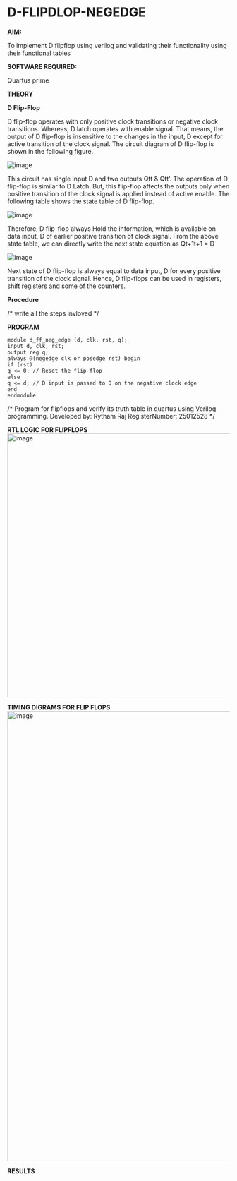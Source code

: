 # D-FLIPDLOP-NEGEDGE

**AIM:**

To implement  D flipflop using verilog and validating their functionality using their functional tables

**SOFTWARE REQUIRED:**

Quartus prime

**THEORY**

**D Flip-Flop**

D flip-flop operates with only positive clock transitions or negative clock transitions. Whereas, D latch operates with enable signal. That means, the output of D flip-flop is insensitive to the changes in the input, D except for active transition of the clock signal. The circuit diagram of D flip-flop is shown in the following figure.

![image](https://github.com/naavaneetha/D-FLIPDLOP-NEGEDGE/assets/154305477/48c81fe8-bc3f-40e7-95e2-519fc155ad51)

This circuit has single input D and two outputs Qtt & Qtt’. The operation of D flip-flop is similar to D Latch. But, this flip-flop affects the outputs only when positive transition of the clock signal is applied instead of active enable. The following table shows the state table of D flip-flop.

![image](https://github.com/naavaneetha/D-FLIPDLOP-NEGEDGE/assets/154305477/e5f3fda7-68ec-4a3a-a0a4-cf6f9cc4ab55)

Therefore, D flip-flop always Hold the information, which is available on data input, D of earlier positive transition of clock signal. From the above state table, we can directly write the next state equation as Qt+1t+1 = D

![image](https://github.com/naavaneetha/D-FLIPDLOP-NEGEDGE/assets/154305477/8592c0d8-2917-4142-91b9-d6c30dd891d2)

Next state of D flip-flop is always equal to data input, D for every positive transition of the clock signal. Hence, D flip-flops can be used in registers, shift registers and some of the counters.

**Procedure**

/* write all the steps invloved */

**PROGRAM**
```
module d_ff_neg_edge (d, clk, rst, q); 
input d, clk, rst; 
output reg q; 
always @(negedge clk or posedge rst) begin 
if (rst) 
q <= 0; // Reset the flip-flop 
else 
q <= d; // D input is passed to Q on the negative clock edge 
end 
endmodule
```
/* Program for flipflops and verify its truth table in quartus using Verilog programming. Developed by: Rytham Raj  RegisterNumber: 25012528
*/

**RTL LOGIC FOR FLIPFLOPS**
<img width="1075" height="598" alt="image" src="https://github.com/user-attachments/assets/fcb9d9f7-2748-4ab6-8953-7fa2302a6419" />

**TIMING DIGRAMS FOR FLIP FLOPS**
<img width="1918" height="1020" alt="image" src="https://github.com/user-attachments/assets/848766eb-2694-44e7-b914-b74b033d695b" />

**RESULTS**
